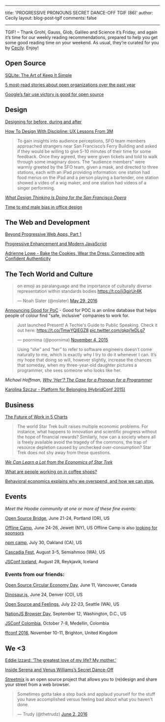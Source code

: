 
---

title: 'PROGRESSIVE PRONOUNS SECRET DANCE-OFF TGIF (86)'
author: Cecily
layout: blog-post-tgif
comments: false

---


TGIF! – Thank Grohl, Gauss, Glob, Galileo and Science it’s Friday, and again it’s time for our weekly reading recommendations, prepared to help you get some good reading time on your weekend. As usual, they’re curated for you by [Cecily](https://twitter.com/skeskali). Enjoy!



## Open Source

[SQLite: The Art of Keep It Simple](http://www.jarchitect.com/Blog/?p=2392)

[5 most-read stories about open organizations over the past year](https://opensource.com/open-organization/16/6/year-stories-about-open-organizations-these-were-most-read)

[Google’s fair use victory is good for open source](http://arstechnica.com/tech-policy/2016/06/googles-fair-use-victory-is-good-for-open-source/)

## Design

[Designing for before, during and after](https://medium.com/write-like-a-human/designing-for-before-during-and-after-b693e6a6455a#.z123qbvp0)

[How To Design With Discipline: UX Lessons From 3M](http://www.fastcodesign.com/3060559/how-to-design-with-discipline-ux-lessons-from-3m)

> To gain insights into audience perceptions, SFO team members approached strangers near San Francisco’s Ferry Building and asked if they would be willing to give 5-10 minutes of their time for some feedback. Once they agreed, they were given tickets and told to walk through some imaginary doors. The “audience members” were warmly greeted by the SFO team, given a mask, and directed to three stations, each with an iPad providing information: one station had food menus on the iPad and a person playing a bartender, one station showed a video of a wig maker, and one station had videos of a singer performing.

<cite>[What Design Thinking Is Doing for the San Francisco Opera](https://hbr.org/2016/06/what-design-thinking-is-doing-for-the-san-francisco-opera)</cite>

[Time to end male bias in office design](http://www.ft.com/cms/s/0/1d73695a-266b-11e6-8b18-91555f2f4fde.html)

## The Web and Development

[Beyond Progressive Web Apps, Part 1](http://hood.ie/blog/beyond-progressive-web-apps-part-1.html)

[Progressive Enhancement and Modern JavaScript](http://caolan.org/posts/progressive_enhancement_and_modern_javascript/)

[Adrienne Lowe - Bake the Cookies, Wear the Dress: Connecting with Confident Authenticity](https://youtu.be/6Uj746j9Heo)

## The Tech World and Culture

<blockquote class="twitter-tweet" data-lang="en"><p lang="en" dir="ltr">on emoji as paralanguage and the importance of culturally diverse representation within standards bodies <a href="https://t.co/ji3gjrUr4K">https://t.co/ji3gjrUr4K</a></p>&mdash; Noah Slater (@nslater) <a href="https://twitter.com/nslater/status/736981423295467520">May 29, 2016</a></blockquote> <script async src="//platform.twitter.com/widgets.js" charset="utf-8"></script>

[Announcing Good for PoC](https://medium.com/@amelielamont/announcing-good-for-poc-8af6e512db4f#.p2pkao745) - Good for POC is an online database that helps people of colour find "safe, inclusive" companies to work for.

<blockquote class="twitter-tweet" data-lang="en"><p lang="en" dir="ltr">Just launched Present! A Techie&#39;s Guide to Public Speaking. Check it out here: <a href="https://t.co/TmwYQIEGZ8">https://t.co/TmwYQIEGZ8</a> <a href="https://t.co/qkpj1eDLg7">pic.twitter.com/qkpj1eDLg7</a></p>&mdash; poornima (@poornima) <a href="https://twitter.com/poornima/status/661937924158701568">November 4, 2015</a></blockquote> <script async src="//platform.twitter.com/widgets.js" charset="utf-8"></script>

>Using “she” and “her” to refer to software engineers doesn’t come naturally to me, which is exactly why I try to do it whenever I can. It’s my hope that doing so will, however slightly, increase the chances that someday, when my three-year-old daughter pictures a programmer, she sees someone who looks like her.

<cite>Michael Hoffman, [Why 'Her'? The Case for a Pronoun for a Programmer](https://medium.com/code-like-a-girl/why-her-559bb1f34b8#.os8l9dmpx)

[Karolina Szczur - Platform for Belonging (HybridConf 2015)](https://vimeo.com/166454411)

## Business

[The Future of Work in 5 Charts](https://medium.com/conquering-corporate-america/the-future-of-work-in-5-charts-a4d8baf9f068#.g4ajjv3nz)

> The world Star Trek built raises multiple economic problems. For instance, what happens to innovation and scientific progress without the hope of financial rewards? Similarly, how can a society where all is freely available avoid the tragedy of the commons, the trap of resource depletion caused by unchecked over-consumption? Star Trek does not shy away from these questions.

<cite>[We Can Learn a Lot from the Economics of Star Trek](http://gizmodo.com/we-can-learn-a-lot-from-the-economics-of-star-trek-1780009476)</cite>

[What are people working on in coffee shops?](https://medium.com/life-learning/what-are-people-working-on-in-coffee-shops-cdf351e28b6#.cxjjyvg1d)

[Behavioral economics explains why we overspend, and how we can stop.](http://www.slate.com/articles/business/the_united_states_of_debt/2016/06/how_to_get_out_of_debt_according_to_behavioral_economics.html)

## Events

_Meet the Hoodie community at one or more of these fine events:_

[Open Source Bridge](http://opensourcebridge.org/), June 21-24, Portland (OR), US

[Offline Camp](http://offlinefirst.org/camp/), June 24-26, Jewett (NY), US
Offline Camp is also [looking for sponsors](http://offlinefirst.org/camp/)

[npm camp](http://npm.github.io/npm-camp/), July 30, Oakland (CA), US

[Cascadia Fest](http://2016.cascadiafest.org/), August 3-5, Semiahmoo (WA), US

[JSConf Iceland](https://2016.jsconf.is/), August 28, Reykjavik, Iceland

### Events from our friends:

[Open Source Circular Economy Day](https://oscedays.org/vancouver-2016/), June 11, Vancouver, Canada

[Dinosaur.js](http://dinosaurjs.org/), June 24, Denver (CO), US

[Open Source and Feelings](http://www.osfeels.com/), July 22-23, Seattle (WA), US

[NationJS Browser Day](http://lanyrd.com/2016/nationjs-browser-day/), September 12, Washington, D.C., US

[JSConf Colombia](http://jsconf.co/), October 7-8, Medellín, Colombia

[ffconf 2016](https://2016.ffconf.org/), November 10-11, Brighton, United Kingdom


## We <3

[Eddie Izzard: ‘The greatest love of my life? My mother.’](http://www.theguardian.com/lifeandstyle/2016/may/28/eddie-izzard-interview-love-of-life-mother-marathons?CMP=twt_gu)

[Inside Serena and Venus Williams’s Secret Dance-Off](http://www.vogue.com/13440726/serena-williams-venus-dance-competition/?mbid=social_onsite_twitter)

[Streetmix](https://github.com/codeforamerica/streetmix) is an open source project that allows you to (re)design and share your street from a web browser.

<blockquote class="twitter-tweet" data-lang="en"><p lang="en" dir="ltr">Sometimes gotta take a step back and applaud yourself for the stuff you have accomplished versus feeling bad about what you haven&#39;t done.</p>&mdash; Trudy (@thetrudz) <a href="https://twitter.com/thetrudz/status/738205354132000770">June 2, 2016</a></blockquote> <script async src="//platform.twitter.com/widgets.js" charset="utf-8"></script>
